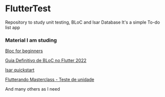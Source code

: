 # FlutterTest
Repository to study unit testing, BLoC and Isar Database
It's a simple To-do list app

### Material I am studing
[Bloc for beginners](https://medium.com/flutter-community/flutter-bloc-for-beginners-839e22adb9f5)

[Guia Definitivo de BLoC no Flutter 2022](https://youtu.be/UukgrBIf3Cc?si=7pXtZJjUKV7FDPdG)

[Isar quickstart](https://isar.dev/tutorials/quickstart.html)

[Flutterando Masterclass - Teste de unidade](https://masterclass.flutterando.com.br/public/products/94222fd5-92e5-4890-8e87-455ef4346858)

And many others as I need

